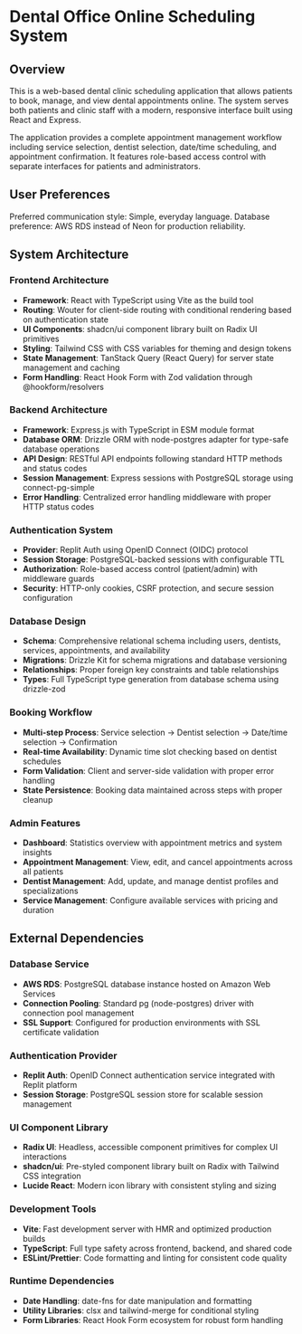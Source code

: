 # Dental Office Online Scheduling System

## Overview

This is a web-based dental clinic scheduling application that allows patients to book, manage, and view dental appointments online. The system serves both patients and clinic staff with a modern, responsive interface built using React and Express.

The application provides a complete appointment management workflow including service selection, dentist selection, date/time scheduling, and appointment confirmation. It features role-based access control with separate interfaces for patients and administrators.

## User Preferences

Preferred communication style: Simple, everyday language.
Database preference: AWS RDS instead of Neon for production reliability.

## System Architecture

### Frontend Architecture
- **Framework**: React with TypeScript using Vite as the build tool
- **Routing**: Wouter for client-side routing with conditional rendering based on authentication state
- **UI Components**: shadcn/ui component library built on Radix UI primitives
- **Styling**: Tailwind CSS with CSS variables for theming and design tokens
- **State Management**: TanStack Query (React Query) for server state management and caching
- **Form Handling**: React Hook Form with Zod validation through @hookform/resolvers

### Backend Architecture
- **Framework**: Express.js with TypeScript in ESM module format
- **Database ORM**: Drizzle ORM with node-postgres adapter for type-safe database operations
- **API Design**: RESTful API endpoints following standard HTTP methods and status codes
- **Session Management**: Express sessions with PostgreSQL storage using connect-pg-simple
- **Error Handling**: Centralized error handling middleware with proper HTTP status codes

### Authentication System
- **Provider**: Replit Auth using OpenID Connect (OIDC) protocol
- **Session Storage**: PostgreSQL-backed sessions with configurable TTL
- **Authorization**: Role-based access control (patient/admin) with middleware guards
- **Security**: HTTP-only cookies, CSRF protection, and secure session configuration

### Database Design
- **Schema**: Comprehensive relational schema including users, dentists, services, appointments, and availability
- **Migrations**: Drizzle Kit for schema migrations and database versioning
- **Relationships**: Proper foreign key constraints and table relationships
- **Types**: Full TypeScript type generation from database schema using drizzle-zod

### Booking Workflow
- **Multi-step Process**: Service selection → Dentist selection → Date/time selection → Confirmation
- **Real-time Availability**: Dynamic time slot checking based on dentist schedules
- **Form Validation**: Client and server-side validation with proper error handling
- **State Persistence**: Booking data maintained across steps with proper cleanup

### Admin Features
- **Dashboard**: Statistics overview with appointment metrics and system insights
- **Appointment Management**: View, edit, and cancel appointments across all patients
- **Dentist Management**: Add, update, and manage dentist profiles and specializations
- **Service Management**: Configure available services with pricing and duration

## External Dependencies

### Database Service
- **AWS RDS**: PostgreSQL database instance hosted on Amazon Web Services
- **Connection Pooling**: Standard pg (node-postgres) driver with connection pool management
- **SSL Support**: Configured for production environments with SSL certificate validation

### Authentication Provider
- **Replit Auth**: OpenID Connect authentication service integrated with Replit platform
- **Session Storage**: PostgreSQL session store for scalable session management

### UI Component Library
- **Radix UI**: Headless, accessible component primitives for complex UI interactions
- **shadcn/ui**: Pre-styled component library built on Radix with Tailwind CSS integration
- **Lucide React**: Modern icon library with consistent styling and sizing

### Development Tools
- **Vite**: Fast development server with HMR and optimized production builds
- **TypeScript**: Full type safety across frontend, backend, and shared code
- **ESLint/Prettier**: Code formatting and linting for consistent code quality

### Runtime Dependencies
- **Date Handling**: date-fns for date manipulation and formatting
- **Utility Libraries**: clsx and tailwind-merge for conditional styling
- **Form Libraries**: React Hook Form ecosystem for robust form handling